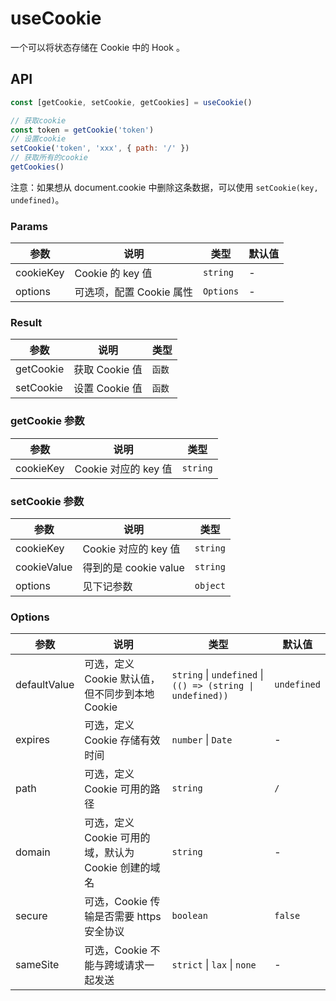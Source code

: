 # useCookie

一个可以将状态存储在 Cookie 中的 Hook 。

## API

```javascript
const [getCookie, setCookie, getCookies] = useCookie()

// 获取cookie
const token = getCookie('token')
// 设置cookie
setCookie('token', 'xxx', { path: '/' })
// 获取所有的cookie
getCookies()
```

注意：如果想从 document.cookie 中删除这条数据，可以使用 `setCookie(key, undefined)`。

### Params

| 参数      | 说明                     | 类型      | 默认值 |
| --------- | ------------------------ | --------- | ------ |
| cookieKey | Cookie 的 key 值         | `string`  | -      |
| options   | 可选项，配置 Cookie 属性 | `Options` | -      |

### Result

| 参数      | 说明           | 类型   |
| --------- | -------------- | ------ |
| getCookie | 获取 Cookie 值 | `函数` |
| setCookie | 设置 Cookie 值 | `函数` |

### getCookie 参数

| 参数      | 说明                 | 类型     |
| --------- | -------------------- | -------- |
| cookieKey | Cookie 对应的 key 值 | `string` |

### setCookie 参数

| 参数        | 说明                  | 类型     |
| ----------- | --------------------- | -------- |
| cookieKey   | Cookie 对应的 key 值  | `string` |
| cookieValue | 得到的是 cookie value | `string` |
| options     | 见下记参数            | `object` |

### Options

| 参数         | 说明                                                 | 类型                                                       | 默认值      |
| ------------ | ---------------------------------------------------- | ---------------------------------------------------------- | ----------- |
| defaultValue | 可选，定义 Cookie 默认值，但不同步到本地 Cookie      | `string` \| `undefined` \| `(() => (string \| undefined))` | `undefined` |
| expires      | 可选，定义 Cookie 存储有效时间                       | `number` \| `Date`                                         | -           |
| path         | 可选，定义 Cookie 可用的路径                         | `string`                                                   | `/`         |
| domain       | 可选，定义 Cookie 可用的域，默认为 Cookie 创建的域名 | `string`                                                   | -           |
| secure       | 可选，Cookie 传输是否需要 https 安全协议             | `boolean`                                                  | `false`     |
| sameSite     | 可选，Cookie 不能与跨域请求一起发送                  | `strict` \| `lax` \| `none`                                | -           |
